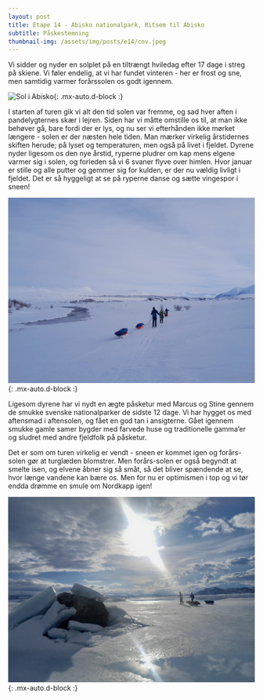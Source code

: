 ```yaml
---
layout: post
title: Etape 14 - Abisko nationalpark, Ritsem til Abisko 
subtitle: Påskestemning
thumbnail-img: /assets/img/posts/e14/cov.jpeg
---
```

Vi sidder og nyder en solplet på en tiltrængt hviledag efter 17 dage i streg på skiene. Vi føler endelig, at vi har fundet vinteren - her er frost og sne, men samtidig varmer forårssolen os godt igennem. 

![Sol i Abisko](/assets/img/posts/e14/1.jpeg){: .mx-auto.d-block :}

I starten af turen gik vi alt den tid solen var fremme, og sad hver aften i pandelygternes skær i lejren. Siden har vi måtte omstille os til, at man ikke behøver gå, bare fordi der er lys, og nu ser vi efterhånden ikke mørket længere - solen er der næsten hele tiden. Man mærker virkelig årstidernes skiften herude; på lyset og temperaturen, men også på livet i fjeldet. Dyrene nyder ligesom os den nye årstid, ryperne pludrer om kap mens elgene varmer sig i solen, og forleden så vi 6 svaner flyve over himlen. Hvor januar er stille og alle putter og gemmer sig for kulden, er der nu vældig livligt i fjeldet. Det er så hyggeligt at se på ryperne danse og sætte vingespor i sneen! 

![Flot](/assets/img/posts/e14/2.jpeg){: .mx-auto.d-block :}

Ligesom dyrene har vi nydt en ægte påsketur med Marcus og Stine gennem de smukke svenske nationalparker de sidste 12 dage. Vi har hygget os med aftensmad i aftensolen, og fået en god tan i ansigterne. Gået igennem smukke gamle samer bygder med farvede huse og traditionelle gamma’er og sludret med andre fjeldfolk på påsketur. 

Det er som om turen virkelig er vendt - sneen er kommet igen og forårs-solen gør at turglæden blomstrer. Men forårs-solen er også begyndt at smelte isen, og elvene åbner sig så småt, så det bliver spændende at se, hvor længe vandene kan bære os. Men for nu er optimismen i top og vi tør endda drømme en smule om Nordkapp igen!


![Is](/assets/img/posts/e14/cov.jpeg){: .mx-auto.d-block :}
